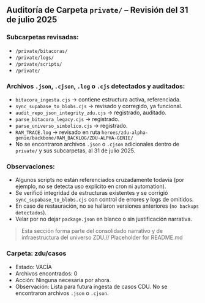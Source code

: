 ## Auditoría de Carpeta `private/` – Revisión del 31 de julio 2025

### Subcarpetas revisadas:
- `/private/bitacoras/`
- `/private/logs/`
- `/private/scripts/`
- `/private/`

### Archivos `.json`, `.cjson`, `.log` o `.cjs` detectados y auditados:

- `bitacora_ingesta.cjs` → contiene estructura activa, referenciada.
- `sync_supabase_to_blobs.cjs` → revisado y corregido, ya funcional.
- `audit_repo_json_integrity_zdu.cjs` → registrado, auditado.
- `parse_bitacora_legacy.cjs` → registrado.
- `parse_universo_simbolico.cjs` → registrado.
- `RAM_TRACE.log` → revisado en ruta `heroes/zdu-alpha-genie/backbone/RAM_BACKLOG/ZDU-ALPHA-GENIE/`
- No se encontraron archivos `.json` o `.cjson` adicionales dentro de `private/` y sus subcarpetas, al 31 de julio 2025.

### Observaciones:

- Algunos scripts no están referenciados cruzadamente todavía (por ejemplo, no se detecta uso explícito en cron ni automation).
- Se verificó integridad de estructuras existentes y se corrigió `sync_supabase_to_blobs.cjs` con control de errores y logs de omitidos.
- En caso de restauración, no se hallaron versiones anteriores (`no backups detectados`).
- Velar por no dejar `package.json` en blanco o sin justificación narrativa.

> Esta sección forma parte del consolidado narrativo y de infraestructura del universo ZDU.// Placeholder for README.md

### Carpeta: zdu/casos

- Estado: VACÍA
- Archivos encontrados: 0
- Acción: Ninguna necesaria por ahora.
- Observación: Lista para futura ingesta de casos CDU. No se encontraron archivos `.json` o `.cjson`.

